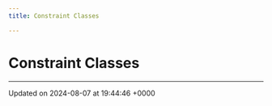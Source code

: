 ```yaml
---
title: Constraint Classes

---
```


# Constraint Classes








-------------------------------

Updated on 2024-08-07 at 19:44:46 +0000